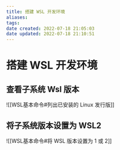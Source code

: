 ```yaml
---
title: 搭建 WSL 开发环境
aliases: 
tags: 
date created: 2022-07-18 21:05:03
date updated: 2022-07-18 21:10:51
---
```


# 搭建 WSL 开发环境

## 查看子系统 Wsl 版本

![[WSL基本命令#列出已安装的 Linux 发行版]]

## 将子系统版本设置为 WSL2

![[WSL基本命令#将 WSL 版本设置为 1 或 2]]

## 